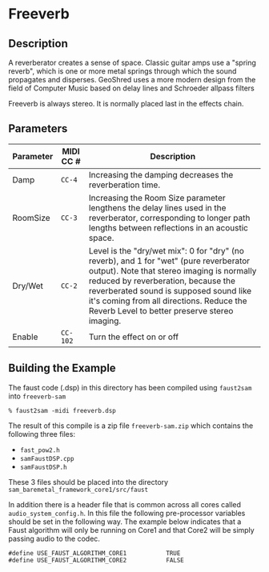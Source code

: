 # Freeverb

## Description

A reverberator creates a sense of space. Classic guitar amps use a "spring reverb", which is one or more metal springs through which the sound propagates and disperses. GeoShred uses a more modern design from the field of Computer Music based on delay lines and Schroeder allpass filters

Freeverb is always stereo. It is normally placed last in the effects chain.

## Parameters

Parameter | MIDI CC # | Description
----------|-----------|-------------------------------------------------------------------------------------------------------------------------------------------------------------------------------------------------------------------------------------------------------------------------------------------------------------------
Damp      | `CC-4`    | Increasing the damping decreases the reverberation time.
RoomSize  | `CC-3`    | Increasing the Room Size parameter lengthens the delay lines used in the reverberator, corresponding to longer path lengths between reflections in an acoustic space.
Dry/Wet   | `CC-2`    | Level is the "dry/wet mix": 0 for "dry" (no reverb), and 1 for "wet" (pure reverberator output). Note that stereo imaging is normally reduced by reverberation, because the reverberated sound is supposed sound like it's coming from all directions. Reduce the Reverb Level to better preserve stereo imaging.
Enable    | `CC-102`  | Turn the effect on or off

## Building the Example

The faust code (.dsp) in this directory has been compiled using `faust2sam` into `freeverb-sam`

```
% faust2sam -midi freeverb.dsp
```

The result of this compile is a zip file `freeverb-sam.zip` which contains the following three files:

  - `fast_pow2.h`
  - `samFaustDSP.cpp`
  - `samFaustDSP.h`

These 3 files should be placed into the directory `sam_baremetal_framework_core1/src/faust`

In addition there is a header file that is common across all cores called `audio_system_config.h`. In this file the following pre-processor variables should be set in the following way. The example below indicates that a Faust algorithm will only be running on Core1 and that Core2 will be simply passing audio to the codec. 

```
#define USE_FAUST_ALGORITHM_CORE1           TRUE
#define USE_FAUST_ALGORITHM_CORE2           FALSE
```
